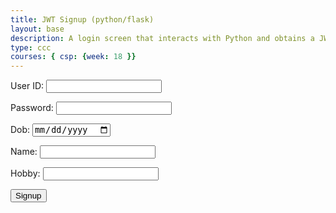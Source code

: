 ```yaml
---
title: JWT Signup (python/flask)
layout: base
description: A login screen that interacts with Python and obtains a JWT  
type: ccc
courses: { csp: {week: 18 }}
---
```


<!-- 
A simple HTML login form with a Login action when the button is pressed.  

The form triggers the login_user function defined in the JavaScript below when the Login button is pressed.
-->
<body>
<form id="signupForm" action="#">
    <p><label>
        User ID:
        <input type="text" name="uid" id="uid" required>
    </label></p>
    <p><label>
        Password:
        <input type="password" name="password" id="password" required>
    </label></p>
    <p><label>
        Dob:
        <input type="date" name="dob" id="dob" required>
    </label></p>
    <p><label>
        Name:
        <input type="text" name="name" id="name" required>
    </label></p>
    <p><label>
        Hobby:
        <input type="text" name="name" id="hobby" required>
    <p>
        <button type="submit">Signup</button>
    </p>
</form>


<!-- 
Below JavaScript code is designed to handle user authentication in a web application. It's written to work with a backend server that uses JWT (JSON Web Tokens) for authentication.

The script defines a function when the page loads. This function is triggered when the Login button in the HTML form above is pressed. 
 -->
<script type="module">
    import { uri, options } from '{{site.baseurl}}/assets/js/api/config.js';

    document.addEventListener('DOMContentLoaded', () => {
        document.getElementById('signupForm').addEventListener('submit', signup_user);
    });

    function signup_user(event) {
        event.preventDefault();

        const url = uri + '/api/users/';

        const body = {
            uid: document.getElementById("uid").value,
            password: document.getElementById("password").value,
            dob: document.getElementById("dob").value,
            name: document.getElementById("name").value,
            hobby: document.getElementById("hobby").value,
        };

        const authOptions = {
            ...options,
            method: 'POST',
            cache: 'no-cache',
            headers: {
                'Content-Type': 'application/json'
            },
            body: JSON.stringify(body)
        };

        fetch(url, authOptions)
            .then(response => {
                if (!response.ok) {
                    throw new Error('Signup error: ' + response.status);
                }
                window.location.href = "{{site.baseurl}}/data/database";
            })
            .catch(err => {
                console.error(err.message);
            });
    }
</script>
</body>



